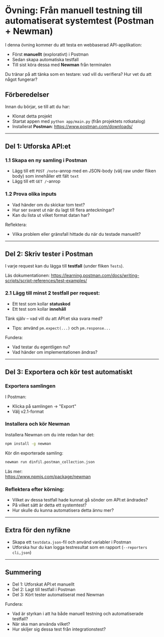 # Övning: Från manuell testning till automatiserat systemtest (Postman + Newman)

I denna övning kommer du att testa en webbaserad API-applikation:
- Först **manuellt** (explorativt) i Postman
- Sedan skapa automatiska testfall
- Till sist köra dessa med **Newman** från terminalen

Du tränar på att tänka som en testare: vad vill du verifiera? Hur vet du att något fungerar?

## Förberedelser

Innan du börjar, se till att du har:
- Klonat detta projekt
- Startat appen med `python app/main.py` (från projektets rotkatalog)
- Installerat **Postman**: https://www.postman.com/downloads/

---

## Del 1: Utforska API:et

### 1.1 Skapa en ny samling i Postman

- Lägg till ett `POST /note`-anrop med en JSON-body (välj raw under fliken body) som innehåller ett fält `text`
- Lägg till ett `GET /`-anrop

### 1.2 Prova olika inputs
- Vad händer om du skickar tom text?
- Hur ser svaret ut när du lagt till flera anteckningar?
- Kan du lista ut vilket format datan har?

Reflektera:  
- Vilka problem eller gränsfall hittade du när du testade manuellt?

---

## Del 2: Skriv tester i Postman

I varje request kan du lägga till **testfall** (under fliken `Tests`).

Läs dokumentationen: https://learning.postman.com/docs/writing-scripts/script-references/test-examples/

### 2.1 Lägg till minst 2 testfall per request:
- Ett test som kollar **statuskod**
- Ett test som kollar **innehåll**

Tänk själv – vad vill du att API:et ska svara med?  
- Tips: använd `pm.expect(...)` och `pm.response...`

Fundera:
- Vad testar du egentligen nu?  
- Vad händer om implementationen ändras?

---

## Del 3: Exportera och kör test automatiskt

### Exportera samlingen

I Postman:  
- Klicka på samlingen → "Export"
- Välj v2.1-format

### Installera och kör Newman

Installera Newman om du inte redan har det:

```bash
npm install -g newman
```

Kör din exporterade samling:

```bash
newman run dinfil.postman_collection.json
```

Läs mer:  
https://www.npmjs.com/package/newman

### Reflektera efter körning:
- Vilket av dessa testfall hade kunnat gå sönder om API:et ändrades?
- På vilket sätt är detta ett systemtest?
- Hur skulle du kunna automatisera detta ännu mer?

---

## Extra för den nyfikne

- Skapa ett `testdata.json`-fil och använd variabler i Postman
- Utforska hur du kan logga testresultat som en rapport (`--reporters cli,json`)

---

## Summering

- Del 1: Utforskat API:et manuellt
- Del 2: Lagt till testfall i Postman
- Del 3: Kört tester automatiserat med Newman

Fundera:
- Vad är styrkan i att ha både manuell testning och automatiserade testfall?
- När ska man använda vilket?
- Hur skiljer sig dessa test från integrationstest?

